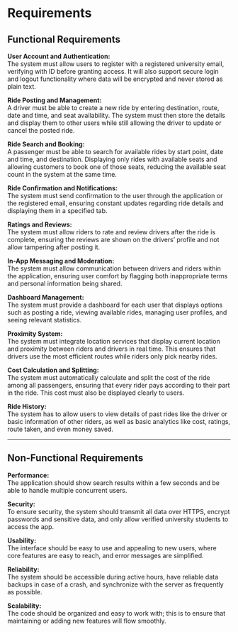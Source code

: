 # Requirements

## Functional Requirements

**User Account and Authentication:**  
The system must allow users to register with a registered university email, verifying with ID before granting access. It will also support secure login and logout functionality where data will be encrypted and never stored as plain text.  

**Ride Posting and Management:**  
A driver must be able to create a new ride by entering destination, route, date and time, and seat availability. The system must then store the details and display them to other users while still allowing the driver to update or cancel the posted ride.  

**Ride Search and Booking:**  
A passenger must be able to search for available rides by start point, date and time, and destination. Displaying only rides with available seats and allowing customers to book one of those seats, reducing the available seat count in the system at the same time.  

**Ride Confirmation and Notifications:**  
The system must send confirmation to the user through the application or the registered email, ensuring constant updates regarding ride details and displaying them in a specified tab.  

**Ratings and Reviews:**  
The system must allow riders to rate and review drivers after the ride is complete, ensuring the reviews are shown on the drivers’ profile and not allow tampering after posting it.  

**In-App Messaging and Moderation:**  
The system must allow communication between drivers and riders within the application, ensuring user comfort by flagging both inappropriate terms and personal information being shared.  

**Dashboard Management:**  
The system must provide a dashboard for each user that displays options such as posting a ride, viewing available rides, managing user profiles, and seeing relevant statistics.  

**Proximity System:**  
The system must integrate location services that display current location and proximity between riders and drivers in real time. This ensures that drivers use the most efficient routes while riders only pick nearby rides.  

**Cost Calculation and Splitting:**  
The system must automatically calculate and split the cost of the ride among all passengers, ensuring that every rider pays according to their part in the ride. This cost must also be displayed clearly to users.  

**Ride History:**  
The system has to allow users to view details of past rides like the driver or basic information of other riders, as well as basic analytics like cost, ratings, route taken, and even money saved.  

---

## Non-Functional Requirements

**Performance:**  
The application should show search results within a few seconds and be able to handle multiple concurrent users.  

**Security:**  
To ensure security, the system should transmit all data over HTTPS, encrypt passwords and sensitive data, and only allow verified university students to access the app.  

**Usability:**  
The interface should be easy to use and appealing to new users, where core features are easy to reach, and error messages are simplified.  

**Reliability:**  
The system should be accessible during active hours, have reliable data backups in case of a crash, and synchronize with the server as frequently as possible.  

**Scalability:**  
The code should be organized and easy to work with; this is to ensure that maintaining or adding new features will flow smoothly.

